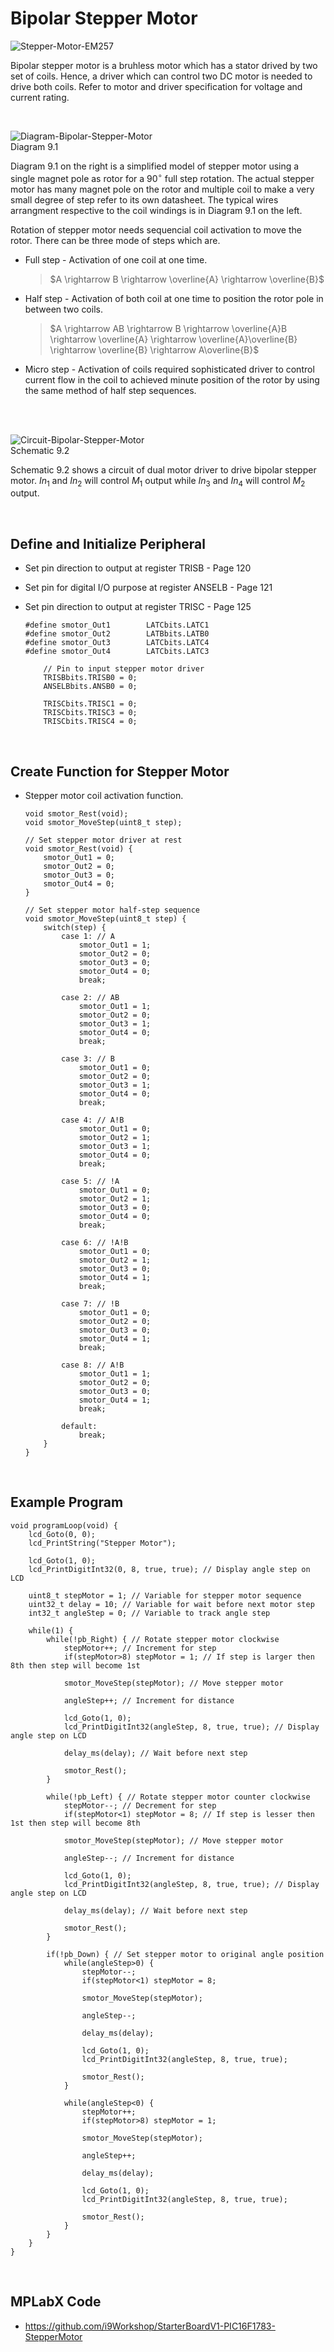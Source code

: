 # Bipolar Stepper Motor

![Stepper-Motor-EM257](https://github.com/user-attachments/assets/9e7d37e2-90f5-4b76-ab52-3e1ae5d8dac5)
<br/>

Bipolar stepper motor is a bruhless motor which has a stator drived by two set of coils. Hence, a driver which can control two DC motor is needed to drive both coils. Refer to motor and driver specification for voltage and current rating.
<br/>

<br/>

![Diagram-Bipolar-Stepper-Motor](https://github.com/user-attachments/assets/834abaef-2383-4b4b-98f7-db8e2546a791)
<br/>
Diagram 9.1

Diagram 9.1 on the right is a simplified model of stepper motor using a single magnet pole as rotor for a $90^\circ$ full step rotation. 
The actual stepper motor has many magnet pole on the rotor and multiple coil to make a very small degree of step refer to its own datasheet. The typical wires arrangment respective to the coil windings is in Diagram 9.1 on the left.
<br/>

Rotation of stepper motor needs sequencial coil activation to move the rotor. There can be three mode of steps which are.
* Full step - Activation of one coil at one time.
  >$A \rightarrow B \rightarrow \overline{A} \rightarrow \overline{B}$
* Half step - Activation of both coil at one time to position the rotor pole in between two coils.
  >$A \rightarrow AB \rightarrow B \rightarrow \overline{A}B \rightarrow \overline{A} \rightarrow \overline{A}\overline{B} \rightarrow \overline{B} \rightarrow A\overline{B}$
* Micro step - Activation of coils required sophisticated driver to control current flow in the coil to achieved minute position of the rotor by using the same method of half step sequences.
<br/>

<br/>

![Circuit-Bipolar-Stepper-Motor](https://github.com/user-attachments/assets/2b538998-2047-4957-ae03-ff01379ccd49)
<br/>
Schematic 9.2

Schematic 9.2 shows a circuit of dual motor driver to drive bipolar stepper motor. $In_{1}$ and $In_{2}$ will control $M_{1}$ output while $In_{3}$ and $In_{4}$ will control $M_{2}$ output.
<br/>

<br/>

## Define and Initialize Peripheral

* Set pin direction to output at register TRISB - Page 120
* Set pin for digital I/O purpose at register ANSELB - Page 121
* Set pin direction to output at register TRISC - Page 125

  ```
  #define smotor_Out1        LATCbits.LATC1
  #define smotor_Out2        LATBbits.LATB0
  #define smotor_Out3        LATCbits.LATC4
  #define smotor_Out4        LATCbits.LATC3
  ```
  
  ```
      // Pin to input stepper motor driver
      TRISBbits.TRISB0 = 0;
      ANSELBbits.ANSB0 = 0;
      
      TRISCbits.TRISC1 = 0;
      TRISCbits.TRISC3 = 0;
      TRISCbits.TRISC4 = 0;
  ```
<br/>

## Create Function for Stepper Motor
  
* Stepper motor coil activation function.
  ```
  void smotor_Rest(void);
  void smotor_MoveStep(uint8_t step);
  ```
  
  ```
  // Set stepper motor driver at rest
  void smotor_Rest(void) {
      smotor_Out1 = 0;
      smotor_Out2 = 0;
      smotor_Out3 = 0;
      smotor_Out4 = 0;
  }
  
  // Set stepper motor half-step sequence
  void smotor_MoveStep(uint8_t step) {
      switch(step) {
          case 1: // A
              smotor_Out1 = 1;
              smotor_Out2 = 0;
              smotor_Out3 = 0;
              smotor_Out4 = 0;
              break;
              
          case 2: // AB
              smotor_Out1 = 1;
              smotor_Out2 = 0;
              smotor_Out3 = 1;
              smotor_Out4 = 0;
              break;
              
          case 3: // B
              smotor_Out1 = 0;
              smotor_Out2 = 0;
              smotor_Out3 = 1;
              smotor_Out4 = 0;
              break;
              
          case 4: // A!B
              smotor_Out1 = 0;
              smotor_Out2 = 1;
              smotor_Out3 = 1;
              smotor_Out4 = 0;
              break;
              
          case 5: // !A
              smotor_Out1 = 0;
              smotor_Out2 = 1;
              smotor_Out3 = 0;
              smotor_Out4 = 0;
              break;
              
          case 6: // !A!B
              smotor_Out1 = 0;
              smotor_Out2 = 1;
              smotor_Out3 = 0;
              smotor_Out4 = 1;
              break;
              
          case 7: // !B
              smotor_Out1 = 0;
              smotor_Out2 = 0;
              smotor_Out3 = 0;
              smotor_Out4 = 1;
              break;
              
          case 8: // A!B
              smotor_Out1 = 1;
              smotor_Out2 = 0;
              smotor_Out3 = 0;
              smotor_Out4 = 1;
              break;
              
          default:
              break;
      }
  }
  ```
<br/>

## Example Program

```
void programLoop(void) {
    lcd_Goto(0, 0);
    lcd_PrintString("Stepper Motor");
    
    lcd_Goto(1, 0);
    lcd_PrintDigitInt32(0, 8, true, true); // Display angle step on LCD
    
    uint8_t stepMotor = 1; // Variable for stepper motor sequence
    uint32_t delay = 10; // Variable for wait before next motor step
    int32_t angleStep = 0; // Variable to track angle step
    
    while(1) {
        while(!pb_Right) { // Rotate stepper motor clockwise
            stepMotor++; // Increment for step
            if(stepMotor>8) stepMotor = 1; // If step is larger then 8th then step will become 1st
            
            smotor_MoveStep(stepMotor); // Move stepper motor
            
            angleStep++; // Increment for distance
            
            lcd_Goto(1, 0);
            lcd_PrintDigitInt32(angleStep, 8, true, true); // Display angle step on LCD
            
            delay_ms(delay); // Wait before next step
            
            smotor_Rest();
        }
        
        while(!pb_Left) { // Rotate stepper motor counter clockwise
            stepMotor--; // Decrement for step
            if(stepMotor<1) stepMotor = 8; // If step is lesser then 1st then step will become 8th
            
            smotor_MoveStep(stepMotor); // Move stepper motor
            
            angleStep--; // Increment for distance
            
            lcd_Goto(1, 0);
            lcd_PrintDigitInt32(angleStep, 8, true, true); // Display angle step on LCD
            
            delay_ms(delay); // Wait before next step
            
            smotor_Rest();
        }
        
        if(!pb_Down) { // Set stepper motor to original angle position
            while(angleStep>0) {
                stepMotor--;
                if(stepMotor<1) stepMotor = 8;
                
                smotor_MoveStep(stepMotor);
                
                angleStep--;
                
                delay_ms(delay);
                
                lcd_Goto(1, 0);
                lcd_PrintDigitInt32(angleStep, 8, true, true);
                
                smotor_Rest();
            }
            
            while(angleStep<0) {
                stepMotor++;
                if(stepMotor>8) stepMotor = 1;
                
                smotor_MoveStep(stepMotor);
                
                angleStep++;
                
                delay_ms(delay);
                
                lcd_Goto(1, 0);
                lcd_PrintDigitInt32(angleStep, 8, true, true);
                
                smotor_Rest();
            }
        }
    }
}
```
<br/>

## MPLabX Code

* https://github.com/i9Workshop/StarterBoardV1-PIC16F1783-StepperMotor
<br/>

<br/>
